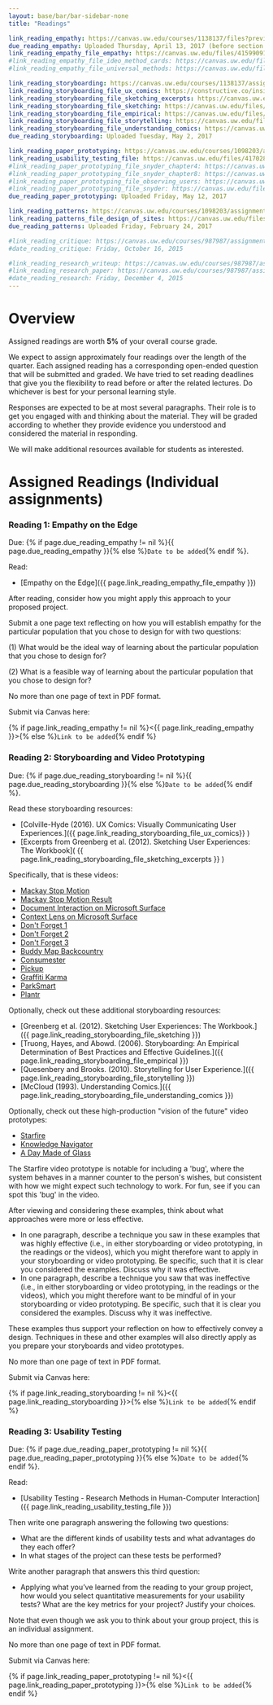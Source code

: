 ```yaml
---
layout: base/bar/bar-sidebar-none
title: "Readings"

link_reading_empathy: https://canvas.uw.edu/courses/1138137/files?preview=41599091
due_reading_empathy: Uploaded Thursday, April 13, 2017 (before section on Friday, April 14, 2017)
link_reading_empathy_file_empathy: https://canvas.uw.edu/files/41599091/download?download_frd=1
#link_reading_empathy_file_ideo_method_cards: https://canvas.uw.edu/files/40115291/download?download_frd=1
#link_reading_empathy_file_universal_methods: https://canvas.uw.edu/files/39906877/download?download_frd=1

link_reading_storyboarding: https://canvas.uw.edu/courses/1138137/assignments/3728281
link_reading_storyboarding_file_ux_comics: https://constructive.co/insights/ux-comics-visually-communicating-user-experiences/
link_reading_storyboarding_file_sketching_excerpts: https://canvas.uw.edu/files/42159475/download?download_frd=1
link_reading_storyboarding_file_sketching: https://canvas.uw.edu/files/42159629/download?download_frd=1
link_reading_storyboarding_file_empirical: https://canvas.uw.edu/files/42159647/download?download_frd=1
link_reading_storyboarding_file_storytelling: https://canvas.uw.edu/files/42159644/download?download_frd=1
link_reading_storyboarding_file_understanding_comics: https://canvas.uw.edu/files/42159638/download?download_frd=1
due_reading_storyboarding: Uploaded Tuesday, May 2, 2017

link_reading_paper_prototyping: https://canvas.uw.edu/courses/1098203/assignments/3595630
link_reading_usability_testing_file: https://canvas.uw.edu/files/41702842/download?download_frd=1
#link_reading_paper_prototyping_file_snyder_chapter4: https://canvas.uw.edu/files/40281115/download?download_frd=1
#link_reading_paper_prototyping_file_snyder_chapter8: https://canvas.uw.edu/files/40281116/download?download_frd=1
#link_reading_paper_prototyping_file_observing_users: https://canvas.uw.edu/files/40281118/download?download_frd=1
#link_reading_paper_prototyping_file_snyder: https://canvas.uw.edu/files/40281119/download?download_frd=1
due_reading_paper_prototyping: Uploaded Friday, May 12, 2017

link_reading_patterns: https://canvas.uw.edu/courses/1098203/assignments/3608154
link_reading_patterns_file_design_of_sites: https://canvas.uw.edu/files/40656356/download?download_frd=1
due_reading_patterns: Uploaded Friday, February 24, 2017

#link_reading_critique: https://canvas.uw.edu/courses/987987/assignments/3016470
#date_reading_critique: Friday, October 16, 2015

#link_reading_research_writeup: https://canvas.uw.edu/courses/987987/assignments/3046595
#link_reading_research_paper: https://canvas.uw.edu/courses/987987/assignments/3046597
#date_reading_research: Friday, December 4, 2015
---
```


<!-- `This page is still being migrated and developed.`

`Information here is likely suggestive of the final page, but remains subject to change.` -->

# Overview

Assigned readings are worth __5%__ of your overall course grade. 

We expect to assign approximately four readings over the length of the quarter.
Each assigned reading has a corresponding open-ended question that will be submitted and graded.
We have tried to set reading deadlines that give you the flexibility to read before or after the related lectures.
Do whichever is best for your personal learning style.

Responses are expected to be at most several paragraphs.
Their role is to get you engaged with and thinking about the material.
They will be graded according to whether they provide evidence you understood and considered the material in responding.

We will make additional resources available for students as interested.

# Assigned Readings (Individual assignments)

<a name="contextual_inquiry"></a>

### Reading 1: Empathy on the Edge

Due:
{% if page.due_reading_empathy != nil %}{{ page.due_reading_empathy }}{% else %}`Date to be added`{% endif %}.

Read:

- [Empathy on the Edge]({{ page.link_reading_empathy_file_empathy }})

After reading, consider how you might apply this approach to your proposed project.

Submit a one page text reflecting on how you will establish empathy for the particular population that you chose to design for with two questions:

(1) What would be the ideal way of learning about the particular population that you chose to design for?

(2) What is a feasible way of learning about the particular population that you chose to design for?

No more than one page of text in PDF format.

Submit via Canvas here:

{% if page.link_reading_empathy != nil %}<{{ page.link_reading_empathy }}>{% else %}`Link to be added`{% endif %}


<a name="storyboarding"></a>

### Reading 2: Storyboarding and Video Prototyping

Due: {% if page.due_reading_storyboarding != nil %}{{ page.due_reading_storyboarding }}{% else %}`Date to be added`{% endif %}.

Read these storyboarding resources:

  - [Colville-Hyde (2016). UX Comics: Visually Communicating User Experiences.]({{ page.link_reading_storyboarding_file_ux_comics}} )
  - [Excerpts from Greenberg et al. (2012). Sketching User Experiences: The Workbook]( {{ page.link_reading_storyboarding_file_sketching_excerpts }} )

Specifically, that is these videos:

  - [Mackay Stop Motion](http://courses.cs.washington.edu/courses/cse440/videos/videoprototyping/Mackay-StopAction.mp4)
  - [Mackay Stop Motion Result](http://courses.cs.washington.edu/courses/cse440/videos/videoprototyping/Mackay-StopActionResult.mp4)
  - [Document Interaction on Microsoft Surface](http://courses.cs.washington.edu/courses/cse440/videos/videoprototyping/Surface-Document-Interaction.mp4)
  - [Context Lens on Microsoft Surface](http://courses.cs.washington.edu/courses/cse440/videos/videoprototyping/Surface-Context-Lens.mp4)
  - [Don't Forget 1](http://courses.cs.washington.edu/courses/cse440/videos/videoprototyping/Don't-Forget-1.mp4)
  - [Don't Forget 2](http://courses.cs.washington.edu/courses/cse440/videos/videoprototyping/Don't-Forget-2.mp4)
  - [Don't Forget 3](http://courses.cs.washington.edu/courses/cse440/videos/videoprototyping/Don't-Forget-3.mp4)
  - [Buddy Map Backcountry](http://courses.cs.washington.edu/courses/cse440/videos/videoprototyping/Buddy-Map-Backcountry.mp4)
  - [Consumester](http://courses.cs.washington.edu/courses/cse440/videos/videoprototyping/Consumester.mp4)
  - [Pickup](http://courses.cs.washington.edu/courses/cse440/videos/videoprototyping/Pickup.mp4)
  - [Graffiti Karma](http://courses.cs.washington.edu/courses/cse440/videos/videoprototyping/Graffiti.mp4)
  - [ParkSmart](http://courses.cs.washington.edu/courses/cse440/videos/videoprototyping/Parksmart.mp4)
  - [Plantr](http://courses.cs.washington.edu/courses/cse440/videos/videoprototyping/Plantr.mp4)
  
Optionally, check out these additional storyboarding resources:
  - [Greenberg et al. (2012). Sketching User Experiences: The Workbook.]({{ page.link_reading_storyboarding_file_sketching }})
  - [Truong, Hayes, and Abowd. (2006). Storyboarding: An Empirical Determination of Best Practices and Effective Guidelines.]({{ page.link_reading_storyboarding_file_empirical }})
  - [Quesenbery and Brooks. (2010). Storytelling for User Experience.]({{ page.link_reading_storyboarding_file_storytelling }})
  - [McCloud (1993). Understanding Comics.]({{ page.link_reading_storyboarding_file_understanding_comics }})

Optionally, check out these high-production "vision of the future" video prototypes:

  - [Starfire](http://courses.cs.washington.edu/courses/cse440/videos/videoprototyping/Vision-Sun-Starfire.mp4)
  - [Knowledge Navigator](http://courses.cs.washington.edu/courses/cse440/videos/videoprototyping/Vision-Apple-Knowledge-Navigator.mp4)
  - [A Day Made of Glass](http://courses.cs.washington.edu/courses/cse440/videos/videoprototyping/Vision-Corning-A-Day-Made-Of-Glass.mp4)

The Starfire video prototype is notable for including a 'bug',
where the system behaves in a manner counter to the person's wishes,
but consistent with how we might expect such technology to work.
For fun, see if you can spot this 'bug' in the video.

After viewing and considering these examples, think about what approaches were more or less effective.

- In one paragraph, describe a technique you saw in these examples that was highly effective 
  (i.e., in either storyboarding or video prototyping, in the readings or the videos),
  which you might therefore want to apply in your storyboarding or video prototyping.
  Be specific, such that it is clear you considered the examples.
  Discuss why it was effective.  
- In one paragraph, describe a technique you saw that was ineffective
  (i.e., in either storyboarding or video prototyping, in the readings or the videos),
  which you might therefore want to be mindful of in your storyboarding or video prototyping.
  Be specific, such that it is clear you considered the examples.
  Discuss why it was ineffective.

These examples thus support your reflection on how to effectively convey a design.
Techniques in these and other examples will also directly apply as you prepare your storyboards and video prototypes.

No more than one page of text in PDF format.

Submit via Canvas here:

{% if page.link_reading_storyboarding != nil %}<{{ page.link_reading_storyboarding }}>{% else %}`Link to be added`{% endif %}



<a name="paperprototyping"></a>

### Reading 3: Usability Testing

Due: {% if page.due_reading_paper_prototyping != nil %}{{ page.due_reading_paper_prototyping }}{% else %}`Date to be added`{% endif %}.

Read:

- [Usability Testing - Research Methods in Human-Computer Interaction]({{ page.link_reading_usability_testing_file }})

Then write one paragraph answering the following two questions: 

- What are the different kinds of usability tests and what advantages do they each offer?
- In what stages of the project can these tests be performed?

Write another paragraph that answers this third question: 

- Applying what you’ve learned from the reading to your group project, how would you select quantitative measurements for your usability tests? What are the key metrics for your project? Justify your choices. 

Note that even though we ask you to think about your group project, this is an individual assignment. 

No more than one page of text in PDF format.

Submit via Canvas here:

{% if page.link_reading_paper_prototyping != nil %}<{{ page.link_reading_paper_prototyping }}>{% else %}`Link to be added`{% endif %}